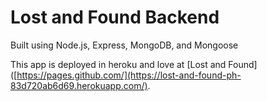 # Lost and Found Backend

Built using Node.js, Express, MongoDB, and Mongoose

This app is deployed in heroku and love at  [Lost and Found]([https://pages.github.com/](https://lost-and-found-ph-83d720ab6d69.herokuapp.com/).
